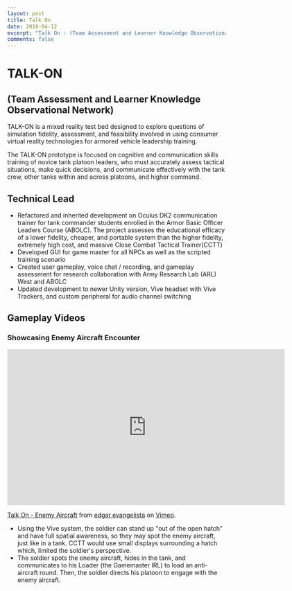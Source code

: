 ```yaml
---
layout: post
title: Talk On
date: 2018-04-12
excerpt: "Talk On : (Team Assessment and Learner Knowledge Observational Network)"
comments: false
---
```


# TALK-ON
## (Team Assessment and Learner Knowledge Observational Network)

TALK-ON is a mixed reality test bed designed to explore questions of simulation fidelity, assessment, and feasibility involved in using consumer virtual reality technologies for armored vehicle leadership training.

The TALK-ON prototype is focused on cognitive and communication skills training of novice tank platoon leaders, who must accurately assess tactical situations, make quick decisions, and communicate effectively with the tank crew, other tanks within and across platoons, and higher command.

## Technical Lead
- Refactored and inherited development on Oculus DK2 communication trainer for tank commander students enrolled in the Armor Basic Officer Leaders Course (ABOLC). The project assesses the educational efficacy of a lower fidelity, cheaper, and portable system than the higher fidelity, extremely high cost, and massive Close Combat Tactical Trainer(CCTT)
- Developed GUI for game master for all NPCs as well as the scripted training scenario
- Created user gameplay, voice chat / recording, and gameplay assessment for research collaboration with Army Research Lab (ARL) West and ABOLC
- Updated development to newer Unity version, Vive headset with Vive Trackers, and custom peripheral for audio channel switching

## Gameplay Videos

### Showcasing Enemy Aircraft Encounter

<iframe src="https://player.vimeo.com/video/264380727" width="640" height="360" frameborder="0" webkitallowfullscreen mozallowfullscreen allowfullscreen></iframe>
<p><a href="https://vimeo.com/264380727">Talk On - Enemy Aircraft</a> from <a href="https://vimeo.com/user83913317">edgar evangelista</a> on <a href="https://vimeo.com">Vimeo</a>.</p>

- Using the Vive system, the soldier can stand up "out of the open hatch" and have full spatial awareness, so they may spot the enemy aircraft, just like in a tank. CCTT would use small displays surrounding a hatch which, limited the soldier's perspective.
- The soldier spots the enemy aircraft, hides in the tank, and communicates to his Loader (the Gamemaster IRL) to load an anti-aircraft round. Then, the soldier directs his platoon to engage with the enemy aircraft.
